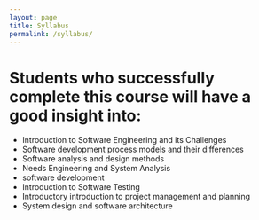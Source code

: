 ```yaml
---
layout: page
title: Syllabus
permalink: /syllabus/
---
```

# Students who successfully complete this course will have a good insight into:
*  Introduction to Software Engineering and its Challenges
*  Software development process models and their differences
*  Software analysis and design methods
*  Needs Engineering and System Analysis
*  software development
*  Introduction to Software Testing
*  Introductory introduction to project management and planning
*  System design and software architecture
